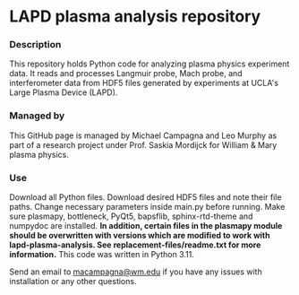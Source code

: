 # LAPD plasma analysis repository
### Description
This repository holds Python code for analyzing plasma physics experiment data. It reads and processes Langmuir probe, Mach probe, and interferometer data from HDF5 files generated by experiments at UCLA's Large Plasma Device (LAPD).
### Managed by
This GitHub page is managed by Michael Campagna and Leo Murphy as part of a research project under Prof. Saskia Mordijck for William & Mary plasma physics.
### Use
Download all Python files. Download desired HDF5 files and note their file paths. Change necessary parameters inside main.py before running. Make sure plasmapy, bottleneck, PyQt5, bapsflib, sphinx-rtd-theme and numpydoc are installed. **In addition, certain files in the plasmapy module should be overwritten with versions which are modified to work with lapd-plasma-analysis. See replacement-files/readme.txt for more information.** This code was written in Python 3.11.

Send an email to macampagna@wm.edu if you have any issues with installation or any other questions.
